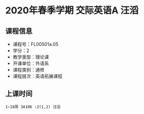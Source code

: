 # 2020年春季学期 交际英语A 汪滔






## 课程信息

- 课程号：FL00501a.05
- 学分：2
- 教学类型：理论课
- 开课单位：外语系
- 课程类别：通修
- 课程层次：英语拓展课程

## 上课时间

```
1~18周 3A106 :2(1,2) 汪滔
```

